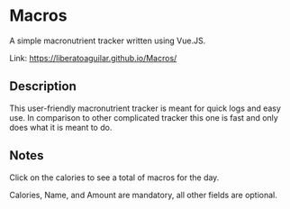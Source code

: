 # Macros

A simple macronutrient tracker written using Vue.JS.

Link: https://liberatoaguilar.github.io/Macros/

## Description

This user-friendly macronutrient tracker is meant for quick logs and easy use. In
comparison to other complicated tracker this one is fast and only does what it is meant
to do. 

## Notes

Click on the calories to see a total of macros for the day.

Calories, Name, and Amount are mandatory, all other fields are optional.

